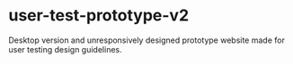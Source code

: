 # user-test-prototype-v2

Desktop version and unresponsively designed prototype website made for user testing design guidelines.

